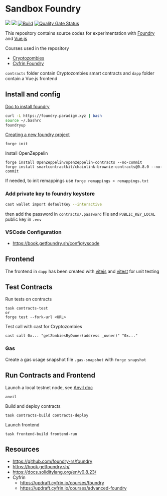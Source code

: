 # Sandbox Foundry

<img src="https://img.shields.io/badge/solidity-0.8.13-005850?style=flat"> <img src="https://img.shields.io/badge/Vue.js-35495E?logo=vuedotjs&logoColor=4FC08D" />
[![Build](https://github.com/icyfry/sandbox-foundry/actions/workflows/build.yml/badge.svg)](https://github.com/icyfry/sandbox-foundry/actions/workflows/build.yml)
[![Quality Gate Status](https://sonarcloud.io/api/project_badges/measure?project=icyfry_sandbox-foundry&metric=alert_status)](https://sonarcloud.io/summary/new_code?id=icyfry_sandbox-foundry)

This repository contains source codes for experimentation with [Foundry](https://github.com/foundry-rs) and [Vue.js](https://vuejs.org/)

Courses used in the repository
* [Cryptozombies](https://cryptozombies.io/en/)
* [Cyfrin Foundry](https://updraft.cyfrin.io/courses/foundry)

`contracts` folder contain Cryptozombies smart contracts and `dapp` folder contain a Vue.js frontend

## Install and config

[Doc to install foundry](https://book.getfoundry.sh/getting-started/installation)

```bash
curl -L https://foundry.paradigm.xyz | bash
source ~/.bashrc
foundryup
```

[Creating a new foundry project](https://book.getfoundry.sh/projects/creating-a-new-project)
```
forge init
```

Install OpenZeppelin
```
forge install OpenZeppelin/openzeppelin-contracts --no-commit
forge install smartcontractkit/chainlink-brownie-contracts@0.8.0 --no-commit
```

If needed, to init remappings use `forge remappings > remappings.txt`

### Add private key to foundry keystore

```bash
cast wallet import defaultKey --interactive
```

then add the password in `contracts/.password` file and `PUBLIC_KEY_LOCAL` public key in `.env`

### VSCode Configuration

* https://book.getfoundry.sh/config/vscode

## Frontend

The frontend in `dapp` has been created with [vitejs](https://vitejs.dev/guide/) and [vitest](https://vitest.dev/guide/) for unit testing 


## Test Contracts

Run tests on contracts
```
task contracts-test
or
forge test --fork-url <URL>
```

Test call with cast for Cryptozombies
```
cast call 0x... "getZombiesByOwner(address _owner)" "0x..."
```

### Gas

Create a gas usage snapshot file `.gas-snapshot` with `forge snapshot`

## Run Contracts and Frontend

Launch a local testnet node, see [Anvil doc](https://book.getfoundry.sh/reference/anvil/)
```
anvil
```
Build and deploy contracts
```
task contracts-build contracts-deploy
```
Launch frontend
```
task frontend-build frontend-run
```

## Resources

* https://github.com/foundry-rs/foundry
* https://book.getfoundry.sh/
* https://docs.soliditylang.org/en/v0.8.23/
* Cyfrin
    * https://updraft.cyfrin.io/courses/foundry
    * https://updraft.cyfrin.io/courses/advanced-foundry